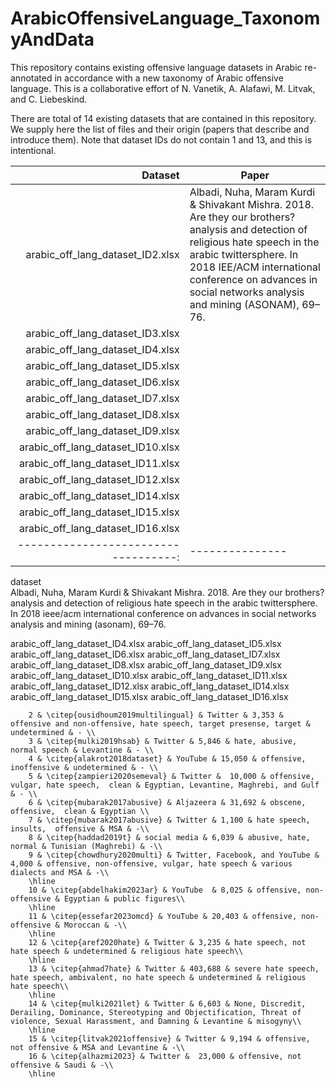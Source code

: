 # ArabicOffensiveLanguage_TaxonomyAndData
This repository contains existing offensive language datasets in Arabic re-annotated in accordance with a new taxonomy of Arabic offensive language.
This is a collaborative effort of N. Vanetik, A. Alafawi, M. Litvak, and C. Liebeskind.

There are total of 14 existing datasets that are contained in this repository.
We supply here the list of files and their origin (papers that describe and introduce them).
Note that dataset IDs do not contain 1 and 13, and this is intentional.

| Dataset | Paper |
|-----------------------------------:|---------------|
|arabic_off_lang_dataset_ID2.xlsx    |  Albadi, Nuha, Maram Kurdi & Shivakant Mishra. 2018. Are they our brothers? analysis and detection of religious hate speech in the arabic twittersphere. In 2018 IEE/ACM international conference on advances in social networks analysis and mining (ASONAM), 69–76.             |
| arabic_off_lang_dataset_ID3.xlsx   |               |
| arabic_off_lang_dataset_ID4.xlsx   |               |
| arabic_off_lang_dataset_ID5.xlsx   |               |
| arabic_off_lang_dataset_ID6.xlsx   |               |
| arabic_off_lang_dataset_ID7.xlsx   |               |
| arabic_off_lang_dataset_ID8.xlsx   |               |
| arabic_off_lang_dataset_ID9.xlsx   |               |
| arabic_off_lang_dataset_ID10.xlsx   |               |
| arabic_off_lang_dataset_ID11.xlsx   |               |
| arabic_off_lang_dataset_ID12.xlsx   |               |
| arabic_off_lang_dataset_ID14.xlsx   |               |
| arabic_off_lang_dataset_ID15.xlsx   |               |
| arabic_off_lang_dataset_ID16.xlsx   |               |
|-----------------------------------:|---------------|

dataset                             
Albadi, Nuha, Maram Kurdi & Shivakant Mishra. 2018. Are they our brothers? analysis and
detection of religious hate speech in the arabic twittersphere. In 2018 ieee/acm international
conference on advances in social networks analysis and mining (asonam), 69–76.
                                    
 
arabic_off_lang_dataset_ID4.xlsx 
arabic_off_lang_dataset_ID5.xlsx 
arabic_off_lang_dataset_ID6.xlsx 
arabic_off_lang_dataset_ID7.xlsx 
arabic_off_lang_dataset_ID8.xlsx 
arabic_off_lang_dataset_ID9.xlsx 
arabic_off_lang_dataset_ID10.xlsx 
arabic_off_lang_dataset_ID11.xlsx 
arabic_off_lang_dataset_ID12.xlsx 
arabic_off_lang_dataset_ID14.xlsx 
arabic_off_lang_dataset_ID15.xlsx 
arabic_off_lang_dataset_ID16.xlsx 


        2 & \citep{ousidhoum2019multilingual} & Twitter & 3,353 & offensive and non-offensive, hate speech, target presense, target & undetermined & - \\
        3 & \citep{mulki2019hsab} & Twitter & 5,846 & hate, abusive, normal speech & Levantine & - \\
        4 & \citep{alakrot2018dataset} & YouTube & 15,050 & offensive, inoffensive & undetermined & - \\
        5 & \citep{zampieri2020semeval} & Twitter &  10,000 & offensive, vulgar, hate speech,  clean & Egyptian, Levantine, Maghrebi, and Gulf  & - \\
        6 & \citep{mubarak2017abusive} & Aljazeera & 31,692 & obscene, offensive,  clean & Egyptian \\
        7 & \citep{mubarak2017abusive} & Twitter & 1,100 & hate speech, insults,  offensive & MSA & -\\
        8 & \citep{haddad2019t} & social media & 6,039 & abusive, hate, normal & Tunisian (Maghrebi) & -\\
        9 & \citep{chowdhury2020multi} & Twitter, Facebook, and YouTube & 4,000 & offensive, non-offensive, vulgar, hate speech & various dialects and MSA & -\\
        \hline
        10 & \citep{abdelhakim2023ar} & YouTube  & 8,025 & offensive, non-offensive & Egyptian & public figures\\
        \hline
        11 & \citep{essefar2023omcd} & YouTube & 20,403 & offensive, non-offensive & Moroccan & -\\
        \hline
        12 & \citep{aref2020hate} & Twitter & 3,235 & hate speech, not hate speech & undetermined & religious hate speech\\
        \hline
        13 & \citep{ahmad7hate} & Twitter & 403,688 & severe hate speech, hate speech, ambivalent, no hate speech & undetermined & religious hate speech\\
        \hline
        14 & \citep{mulki2021let} & Twitter & 6,603 & None, Discredit, Derailing, Dominance, Stereotyping and Objectification, Threat of violence, Sexual Harassment, and Damning & Levantine & misogyny\\
        \hline
        15 & \citep{litvak2021offensive} & Twitter & 9,194 & offensive, not offensive & MSA and Levantine & -\\
        16 & \citep{alhazmi2023} & Twitter &  23,000 & offensive, not offensive & Saudi & -\\
        \hline        
